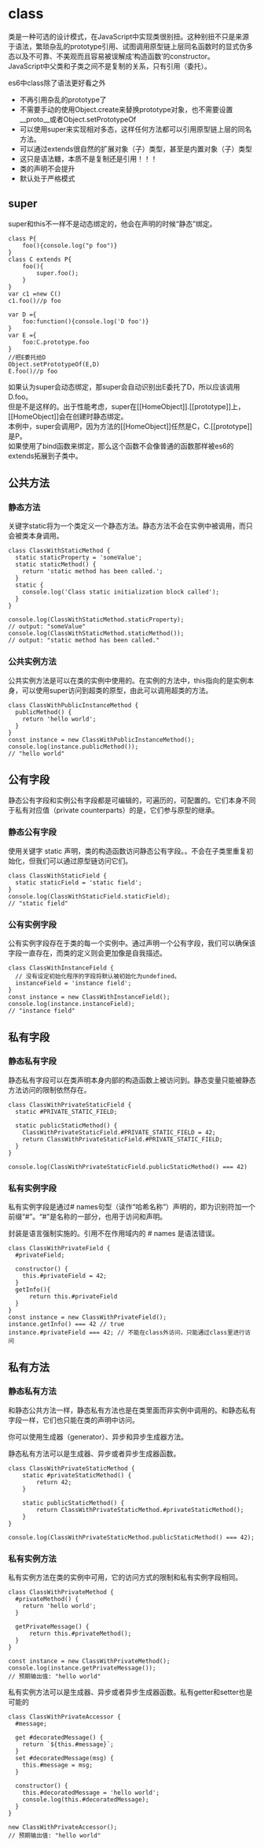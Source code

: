 # class
类是一种可选的设计模式，在JavaScript中实现类很别扭。这种别扭不只是来源于语法，繁琐杂乱的prototype引用、试图调用原型链上层同名函数时的显式伪多态以及不可靠、不美观而且容易被误解成‘构造函数’的constructor。  
JavaScript中父类和子类之间不是复制的关系，只有引用（委托）。  

es6中class除了语法更好看之外
- 不再引用杂乱的prototype了
- 不需要手动的使用Object.create来替换prototype对象，也不需要设置__proto__或者Object.setPrototypeOf
- 可以使用super来实现相对多态，这样任何方法都可以引用原型链上层的同名方法。
- 可以通过extends很自然的扩展对象（子）类型，甚至是内置对象（子）类型
- 这只是语法糖，本质不是复制还是引用！！！
- 类的声明不会提升
- 默认处于严格模式

## super
super和this不一样不是动态绑定的，他会在声明的时候“静态”绑定。
```
class P{
    foo(){console.log("p foo")}
}
class C extends P{
    foo(){
        super.foo();
    }
} 
var c1 =new C()
c1.foo()//p foo

var D ={
    foo:function(){console.log('D foo')}
}
var E ={
    foo:C.prototype.foo
}
//把E委托给D
Object.setPrototypeOf(E,D)
E.foo()//p foo
```
如果认为super会动态绑定，那super会自动识别出E委托了D，所以应该调用D.foo。  
但是不是这样的。出于性能考虑，super在[[HomeObject]].[[prototype]]上，[[HomeObject]]会在创建时静态绑定。  
本例中，super会调用P，因为方法的[[HomeObject]]任然是C，C.[[prototype]]是P。  
如果使用了bind函数来绑定，那么这个函数不会像普通的函数那样被es6的extends拓展到子类中。
## 公共方法
### 静态方法
关键字static将为一个类定义一个静态方法。静态方法不会在实例中被调用，而只会被类本身调用。
```
class ClassWithStaticMethod {
  static staticProperty = 'someValue';
  static staticMethod() {
    return 'static method has been called.';
  }
  static {
    console.log('Class static initialization block called');
  }
}

console.log(ClassWithStaticMethod.staticProperty);
// output: "someValue"
console.log(ClassWithStaticMethod.staticMethod());
// output: "static method has been called."
```
### 公共实例方法
公共实例方法是可以在类的实例中使用的。在实例的方法中，this指向的是实例本身，可以使用super访问到超类的原型，由此可以调用超类的方法。
```
class ClassWithPublicInstanceMethod {
  publicMethod() {
    return 'hello world';
  }
}
const instance = new ClassWithPublicInstanceMethod();
console.log(instance.publicMethod());
// "hello worl​d"
```

## 公有字段
静态公有字段和实例公有字段都是可编辑的，可遍历的，可配置的。它们本身不同于私有对应值（private counterparts）的是，它们参与原型的继承。
### 静态公有字段
使用关键字 static 声明，类的构造函数访问静态公有字段。。不会在子类里重复初始化，但我们可以通过原型链访问它们。
```
class ClassWithStaticField {
  static staticField = 'static field';
}
console.log(ClassWithStaticField.staticField);
// "static field"​
```
### 公有实例字段
公有实例字段存在于类的每一个实例中。通过声明一个公有字段，我们可以确保该字段一直存在，而类的定义则会更加像是自我描述。
```
class ClassWithInstanceField {
  // 没有设定初始化程序的字段将默认被初始化为undefined。
  instanceField = 'instance field';
}
const instance = new ClassWithInstanceField();
console.log(instance.instanceField);
// "instance field"
```
## 私有字段
### 静态私有字段
静态私有字段可以在类声明本身内部的构造函数上被访问到。静态变量只能被静态方法访问的限制依然存在。
```
class ClassWithPrivateStaticField {
  static #PRIVATE_STATIC_FIELD;

  static publicStaticMethod() {
    ClassWithPrivateStaticField.#PRIVATE_STATIC_FIELD = 42;
    return ClassWithPrivateStaticField.#PRIVATE_STATIC_FIELD;
  }
}

console.log(ClassWithPrivateStaticField.publicStaticMethod() === 42)
```
### 私有实例字段
私有实例字段是通过# names句型（读作“哈希名称”）声明的，即为识别符加一个前缀“#”。“#”是名称的一部分，也用于访问和声明。

封装是语言强制实施的。引用不在作用域内的 # names 是语法错误。

```
class ClassWithPrivateField {
  #privateField;

  constructor() {
    this.#privateField = 42;
  }
  getInfo(){
      return this.#privateField
  }
}
const instance = new ClassWithPrivateField();
instance.getInfo() === 42 // true
instance.#privateField === 42; // 不能在class外访问，只能通过class里进行访问
```
## 私有方法
### 静态私有方法
和静态公共方法一样，静态私有方法也是在类里面而非实例中调用的。和静态私有字段一样，它们也只能在类的声明中访问。

你可以使用生成器（generator）、异步和异步生成器方法。

静态私有方法可以是生成器、异步或者异步生成器函数。
```
class ClassWithPrivateStaticMethod {
    static #privateStaticMethod() {
        return 42;
    }

    static publicStaticMethod() {
        return ClassWithPrivateStaticMethod.#privateStaticMethod();
    }
}

console.log(ClassWithPrivateStaticMethod.publicStaticMethod() === 42);
```
### 私有实例方法
私有实例方法在类的实例中可用，它的访问方式的限制和私有实例字段相同。
```
class ClassWithPrivateMethod {
  #privateMethod() {
    return 'hello world';
  }

  getPrivateMessage() {
      return this.#privateMethod();
  }
}

const instance = new ClassWithPrivateMethod();
console.log(instance.getPrivateMessage());
// 预期输出值: "hello worl​d"
```
私有实例方法可以是生成器、异步或者异步生成器函数。私有getter和setter也是可能的
```
class ClassWithPrivateAccessor {
  #message;

  get #decoratedMessage() {
    return `${this.#message}`;
  }
  set #decoratedMessage(msg) {
    this.#message = msg;
  }

  constructor() {
    this.#decoratedMessage = 'hello world';
    console.log(this.#decoratedMessage);
  }
}

new ClassWithPrivateAccessor();
// 预期输出值: "hello worl​d"

```
